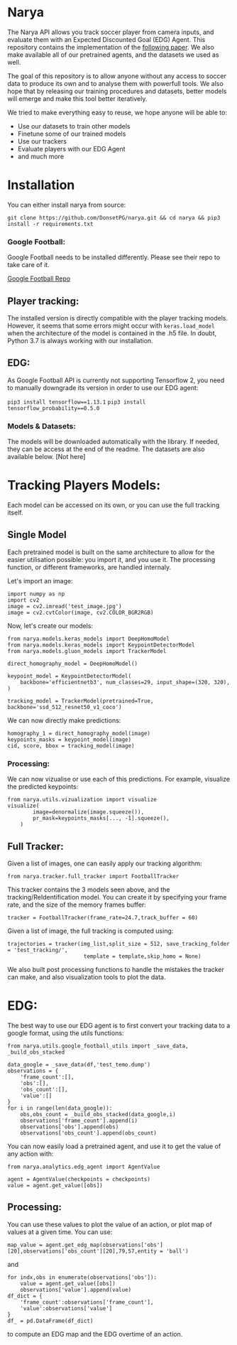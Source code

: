 # Narya

The Narya API allows you track soccer player from camera inputs, and evaluate them with an Expected Discounted Goal (EDG) Agent. This repository contains the implementation of the [following paper](https://). We also make available all of our pretrained agents, and the datasets we used as well. 

The goal of this repository is to allow anyone without any access to soccer data to produce its own and to analyse them with powerfull tools. We also hope that by releasing our training procedures and datasets, better models will emerge and make this tool better iteratively. 

We tried to make everything easy to reuse, we hope anyone will be able to:

* Use our datasets to train other models
* Finetune some of our trained models
* Use our trackers
* Evaluate players with our EDG Agent
* and much more

# Installation  

You can either install narya from source:

```git clone https://github.com/DonsetPG/narya.git && cd narya && pip3 install -r requirements.txt```

### Google Football: 

Google Football needs to be installed differently. Please see their repo to take care of it.

[Google Football Repo](https://github.com/google-research/football)

## Player tracking: 

The installed version is directly compatible with the player tracking models. However, it seems that some errors might occur with ```keras.load_model``` when the architecture of the model is contained in the .h5 file. In doubt, Python 3.7 is always working with our installation.

## EDG: 

As Google Football API is currently not supporting Tensorflow 2, you need to manually downgrade its version in order to use our EDG agent: 

```pip3 install tensorflow==1.13.1```
```pip3 install tensorflow_probability==0.5.0```

### Models & Datasets:

The models will be downloaded automatically with the library. If needed, they can be access at the end of the readme. The datasets are also available below. [Not here]

# Tracking Players Models:

Each model can be accessed on its own, or you can use the full tracking itself.

## Single Model 

Each pretrained model is built on the same architecture to allow for the easier utilisation possible: you import it, and you use it. The processing function, or different frameworks, are handled internaly.

Let's import an image:

```
import numpy as np
import cv2
image = cv2.imread('test_image.jpg')
image = cv2.cvtColor(image, cv2.COLOR_BGR2RGB)
```

Now, let's create our models:

```python3
from narya.models.keras_models import DeepHomoModel
from narya.models.keras_models import KeypointDetectorModel
from narya.models.gluon_models import TrackerModel

direct_homography_model = DeepHomoModel()

keypoint_model = KeypointDetectorModel(
    backbone='efficientnetb3', num_classes=29, input_shape=(320, 320),
)

tracking_model = TrackerModel(pretrained=True, backbone='ssd_512_resnet50_v1_coco')
```

We can now directly make predictions: 

```
homography_1 = direct_homography_model(image)
keypoints_masks = keypoint_model(image)
cid, score, bbox = tracking_model(image)
```

### Processing: 

We can now vizualise or use each of this predictions.
For example, visualize the predicted keypoints: 

```
from narya.utils.vizualization import visualize
visualize(
        image=denormalize(image.squeeze()),
        pr_mask=keypoints_masks[..., -1].squeeze(),
    )
```

## Full Tracker: 

Given a list of images, one can easily apply our tracking algorithm: 

```
from narya.tracker.full_tracker import FootballTracker
```

This tracker contains the 3 models seen above, and the tracking/ReIdentification model. 
You can create it by specifying your frame rate, and the size of the memory frames buffer:

```
tracker = FootballTracker(frame_rate=24.7,track_buffer = 60)
```

Given a list of image, the full tracking is computed using:

```
trajectories = tracker(img_list,split_size = 512, save_tracking_folder = 'test_tracking/',
                        template = template,skip_homo = None)
```

We also built post processing functions to handle the mistakes the tracker can make, and also visualization tools to plot the data.

# EDG:

The best way to use our EDG agent is to first convert your tracking data to a google format, using the utils functions: 

```python3
from narya.utils.google_football_utils import _save_data, _build_obs_stacked

data_google = _save_data(df,'test_temo.dump')
observations = {
    'frame_count':[],
    'obs':[],
    'obs_count':[],
    'value':[]
}
for i in range(len(data_google)):
    obs,obs_count = _build_obs_stacked(data_google,i)
    observations['frame_count'].append(i)
    observations['obs'].append(obs)
    observations['obs_count'].append(obs_count)
```

You can now easily load a pretrained agent, and use it to get the value of any action with:

```python3
from narya.analytics.edg_agent import AgentValue

agent = AgentValue(checkpoints = checkpoints)
value = agent.get_value([obs])
```

## Processing:

You can use these values to plot the value of an action, or plot map of values at a given time.
You can use: 

```python3 
map_value = agent.get_edg_map(observations['obs'][20],observations['obs_count'][20],79,57,entity = 'ball')
```

and

```python3
for indx,obs in enumerate(observations['obs']):
    value = agent.get_value([obs])
    observations['value'].append(value)
df_dict = {
    'frame_count':observations['frame_count'],
    'value':observations['value']
}
df_ = pd.DataFrame(df_dict)
```

to compute an EDG map and the EDG overtime of an action.

